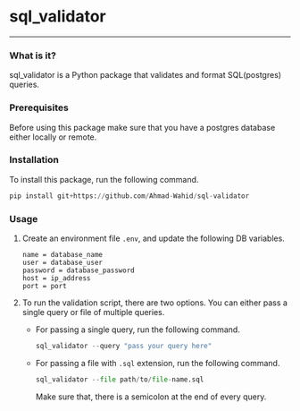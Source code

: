 # sql_validator

---

### What is it?
sql_validator is a Python package that validates and format SQL(postgres) queries.

### Prerequisites
Before using this package make sure that you have a postgres database either locally or remote.

### Installation

To install this package, run the following command.

   ```python
   pip install git+https://github.com/Ahmad-Wahid/sql-validator
   ```

### Usage

1. Create an environment file `.env`, and update the following DB variables.

   ```text
   name = database_name
   user = database_user
   password = database_password
   host = ip_address
   port = port
   ```

1. To run the validation script, there are two options. You can either pass a single query or file of multiple queries.
   
    - For passing a single query, run the following command. 
         
         ```python
         sql_validator --query "pass your query here"
         ```
    
    - For passing a file with `.sql` extension, run the following command.
      
         ```python
         sql_validator --file path/to/file-name.sql
         ```
         Make sure that, there is a semicolon at the end of every query.
